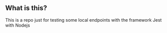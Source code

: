 ## What is this?

This is a repo just for testing some local endpoints with the framework Jest with Nodejs
